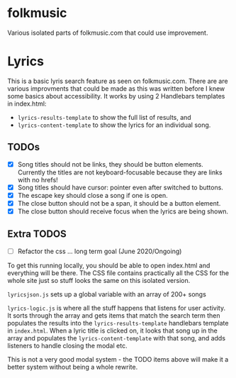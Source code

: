 # folkmusic
Various isolated parts of folkmusic.com that could use improvement.

# Lyrics

This is a basic lyris search feature as seen on folkmusic.com. There are are various improvments that could be made as this was written before I knew some basics about accessibility. It works by using 2 Handlebars templates in index.html:

- `lyrics-results-template` to show the full list of results, and
- `lyrics-content-template` to show the lyrics for an individual song.

## TODOs

- [x] Song titles should not be links, they should be button elements. Currently the titles are not keyboard-focusable because they are links with no hrefs!
- [x] Song titles should have cursor: pointer even after switched to buttons.
- [x] The escape key should close a song if one is open.
- [x] The close button should not be a span, it should be a button element.
- [x] The close button should receive focus when the lyrics are being shown.

## Extra TODOS
- [ ] Refactor the css ... long term goal (June 2020/Ongoing)


To get this running locally, you should be able to open index.html and everything will be there. The CSS file contains practically all the CSS for the whole site just so stuff looks the same on this isolated version.

`lyricsjson.js` sets up a global variable with an array of 200+ songs

`lyrics-logic.js` is where all the stuff happens that listens for user activity. It sorts through the array and gets items that match the search term then populates the results into the `lyrics-results-template` handlebars template in `index.html`. When a lyric title is clicked on, it looks that song up in the array and populates the `lyrics-content-template` with that song, and adds listeners to handle closing the modal etc.

This is not a very good modal system - the TODO items above will make it a better system without being a whole rewrite.
<!-- 
	text-decoration: none;
	font-weight: 700;
	display: inline-block;
	/* Imported Code === No style */
	display: inline-block;
	border: none;
	color: white;
	background-color: transparent;
	margin: 0;
	text-decoration: none;
	

